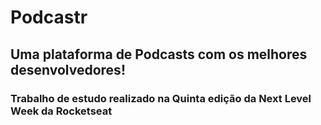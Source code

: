 # Podcastr
## Uma plataforma de Podcasts com os melhores desenvolvedores!
### Trabalho de estudo realizado na Quinta edição da Next Level Week da Rocketseat
